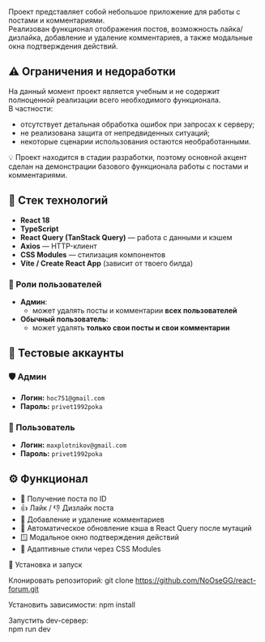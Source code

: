 Проект представляет собой небольшое приложение для работы с постами и комментариями.  
Реализован функционал отображения постов, возможность лайка/дизлайка, добавление и удаление комментариев, а также модальные окна подтверждения действий.

## ⚠️ Ограничения и недоработки

На данный момент проект является учебным и не содержит полноценной реализации всего необходимого функционала.  
В частности:  

- отсутствует детальная обработка ошибок при запросах к серверу;  
- не реализована защита от непредвиденных ситуаций;  
- некоторые сценарии использования остаются необработанными.  

💡 Проект находится в стадии разработки, поэтому основной акцент сделан на демонстрации базового функционала работы с постами и комментариями.

## 🚀 Стек технологий

- **React 18**
- **TypeScript**
- **React Query (TanStack Query)** — работа с данными и кэшем
- **Axios** — HTTP-клиент
- **CSS Modules** — стилизация компонентов
- **Vite / Create React App** (зависит от твоего билда)

### 🔑 Роли пользователей
- **Админ**:
  - может удалять посты и комментарии **всех пользователей**  
- **Обычный пользователь**:
  - может удалять **только свои посты и свои комментарии**

## 👥 Тестовые аккаунты

### 🛡️ Админ
- **Логин:** `hoc751@gmail.com`  
- **Пароль:** `privet1992poka`  

### 👤 Пользователь
- **Логин:** `maxplotnikov@gmail.com`  
- **Пароль:** `privet1992poka`  

## ⚙️ Функционал

- 📌 Получение поста по ID
- 👍 Лайк / 👎 Дизлайк поста
- 💬 Добавление и удаление комментариев
- 🔄 Автоматическое обновление кэша в React Query после мутаций
- 🪟 Модальное окно подтверждения действий
- 🎨 Адаптивные стили через CSS Modules

🔧 Установка и запуск

Клонировать репозиторий:
git clone https://github.com/NoOseGG/react-forum.git

Установить зависимости:
npm install

Запустить dev-сервер:\
npm run dev


